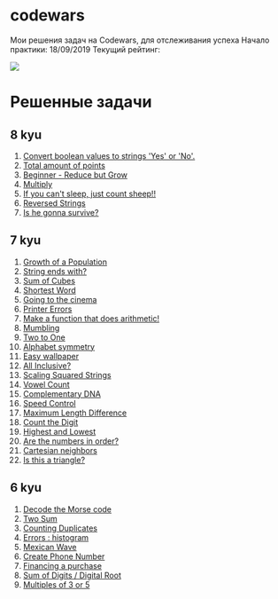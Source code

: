 # codewars

Мои решения задач на Codewars, для отслеживания успеха
Начало практики: 18/09/2019
Текущий рейтинг:

<img src="https://www.codewars.com/users/Sm1Le55/badges/large">

# Решенные задачи

<h2> 8 kyu </h2>
<ol>
    <li><a href="https://www.codewars.com/kata/53369039d7ab3ac506000467">Convert boolean values to strings 'Yes' or 'No'.</a></li>
    <li><a href="https://www.codewars.com/kata/5bb904724c47249b10000131">Total amount of points</a></li>
    <li><a href="https://www.codewars.com/kata/57f780909f7e8e3183000078">Beginner - Reduce but Grow</a></li>
    <li><a href="https://www.codewars.com/kata/50654ddff44f800200000004">Multiply</a></li>
    <li><a href="https://www.codewars.com/kata/5b077ebdaf15be5c7f000077">If you can't sleep, just count sheep!!</a></li>
    <li><a href="https://www.codewars.com/kata/5168bb5dfe9a00b126000018">Reversed Strings</a></li>
    <li><a href="https://www.codewars.com/kata/59ca8246d751df55cc00014c">Is he gonna survive?</a></li>
</ol>

<h2> 7 kyu </h2>
<ol>
    <li><a href="https://www.codewars.com/kata/563b662a59afc2b5120000c6">Growth of a Population</a></li>
    <li><a href="https://www.codewars.com/kata/51f2d1cafc9c0f745c00037d">String ends with?</a></li>
    <li><a href="https://www.codewars.com/kata/59a8570b570190d313000037">Sum of Cubes</a></li>
    <li><a href="https://www.codewars.com/kata/57cebe1dc6fdc20c57000ac9">Shortest Word</a></li>
    <li><a href="https://www.codewars.com/kata/562f91ff6a8b77dfe900006e">Going to the cinema</a></li>
    <li><a href="https://www.codewars.com/kata/56541980fa08ab47a0000040">Printer Errors</a></li>
    <li><a href="https://www.codewars.com/kata/583f158ea20cfcbeb400000a">Make a function that does arithmetic!</a></li>
    <li><a href="https://www.codewars.com/kata/5667e8f4e3f572a8f2000039">Mumbling</a></li>
    <li><a href="https://www.codewars.com/kata/5656b6906de340bd1b0000ac">Two to One</a></li>
    <li><a href="https://www.codewars.com/kata/59d9ff9f7905dfeed50000b0">Alphabet symmetry</a></li>
    <li><a href="https://www.codewars.com/kata/567501aec64b81e252000003">Easy wallpaper</a></li>
    <li><a href="https://www.codewars.com/kata/5700c9acc1555755be00027e">All Inclusive?</a></li>
    <li><a href="https://www.codewars.com/kata/56ed20a2c4e5d69155000301">Scaling Squared Strings</a></li>
    <li><a href="https://www.codewars.com/kata/54ff3102c1bad923760001f3">Vowel Count</a></li>
    <li><a href="https://www.codewars.com/kata/554e4a2f232cdd87d9000038">Complementary DNA</a></li>
    <li><a href="https://www.codewars.com/kata/56484848ba95170a8000004d">Speed Control</a></li>
    <li><a href="https://www.codewars.com/kata/5663f5305102699bad000056">Maximum Length Difference</a></li>
    <li><a href="https://www.codewars.com/kata/566fc12495810954b1000030">Count the Digit</a></li>
    <li><a href="https://www.codewars.com/kata/554b4ac871d6813a03000035">Highest and Lowest</a></li>
    <li><a href="https://www.codewars.com/kata/56b7f2f3f18876033f000307">Are the numbers in order?</a></li>
    <li><a href="https://www.codewars.com/kata/58989a079c70093f3e00008d">Cartesian neighbors</a></li>
    <li><a href="https://www.codewars.com/kata/56606694ec01347ce800001b">Is this a triangle?</a></li>
</ol>

<h2> 6 kyu </h2>
<ol>
    <li><a href="https://www.codewars.com/kata/54b724efac3d5402db00065e">Decode the Morse code</a></li>
    <li><a href="https://www.codewars.com/kata/52c31f8e6605bcc646000082">Two Sum</a></li>
    <li><a href="https://www.codewars.com/kata/54bf1c2cd5b56cc47f0007a1">Counting Duplicates</a></li>
    <li><a href="https://www.codewars.com/kata/59f44c7bd4b36946fd000052">Errors : histogram</a></li>
    <li><a href="https://www.codewars.com/kata/58f5c63f1e26ecda7e000029">Mexican Wave</a></li>
    <li><a href="https://www.codewars.com/kata/525f50e3b73515a6db000b83">Create Phone Number</a></li>
    <li><a href="https://www.codewars.com/kata/59c68ea2aeb2843e18000109">Financing a purchase</a></li>
    <li><a href="https://www.codewars.com/kata/541c8630095125aba6000c00">Sum of Digits / Digital Root</a></li>
    <li><a href="https://www.codewars.com/kata/514b92a657cdc65150000006">Multiples of 3 or 5</a></li>
</ol>